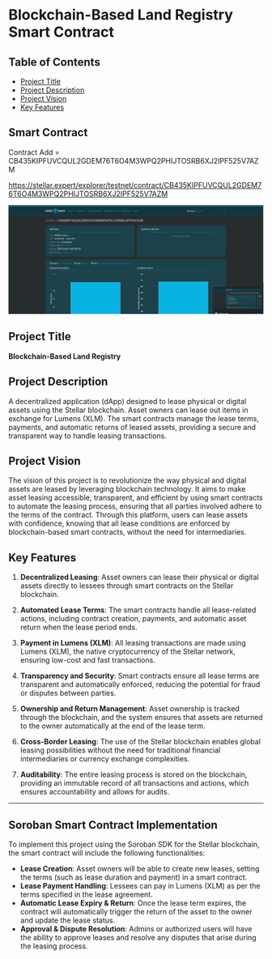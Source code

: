 # Blockchain-Based Land Registry Smart Contract

## Table of Contents
- [Project Title](#project-title)
- [Project Description](#project-description)
- [Project Vision](#project-vision)
- [Key Features](#key-features)

## Smart Contract
Contract Add = CB435KIPFUVCQUL2GDEM76T6O4M3WPQ2PHIJTOSRB6XJ2IPF525V7AZM

https://stellar.expert/explorer/testnet/contract/CB435KIPFUVCQUL2GDEM76T6O4M3WPQ2PHIJTOSRB6XJ2IPF525V7AZM

![alt text]({1EEF8B9A-6DAC-454F-A267-D46F2C378F3A}.png)


## Project Title
**Blockchain-Based Land Registry**

## Project Description
A decentralized application (dApp) designed to lease physical or digital assets using the Stellar blockchain. Asset owners can lease out items in exchange for Lumens (XLM). The smart contracts manage the lease terms, payments, and automatic returns of leased assets, providing a secure and transparent way to handle leasing transactions.

## Project Vision
The vision of this project is to revolutionize the way physical and digital assets are leased by leveraging blockchain technology. It aims to make asset leasing accessible, transparent, and efficient by using smart contracts to automate the leasing process, ensuring that all parties involved adhere to the terms of the contract. Through this platform, users can lease assets with confidence, knowing that all lease conditions are enforced by blockchain-based smart contracts, without the need for intermediaries.

## Key Features
1. **Decentralized Leasing**: Asset owners can lease their physical or digital assets directly to lessees through smart contracts on the Stellar blockchain.
  
2. **Automated Lease Terms**: The smart contracts handle all lease-related actions, including contract creation, payments, and automatic asset return when the lease period ends.
  
3. **Payment in Lumens (XLM)**: All leasing transactions are made using Lumens (XLM), the native cryptocurrency of the Stellar network, ensuring low-cost and fast transactions.
  
4. **Transparency and Security**: Smart contracts ensure all lease terms are transparent and automatically enforced, reducing the potential for fraud or disputes between parties.

5. **Ownership and Return Management**: Asset ownership is tracked through the blockchain, and the system ensures that assets are returned to the owner automatically at the end of the lease term.

6. **Cross-Border Leasing**: The use of the Stellar blockchain enables global leasing possibilities without the need for traditional financial intermediaries or currency exchange complexities.

7. **Auditability**: The entire leasing process is stored on the blockchain, providing an immutable record of all transactions and actions, which ensures accountability and allows for audits.

---

## Soroban Smart Contract Implementation

To implement this project using the Soroban SDK for the Stellar blockchain, the smart contract will include the following functionalities:
- **Lease Creation**: Asset owners will be able to create new leases, setting the terms (such as lease duration and payment) in a smart contract.
- **Lease Payment Handling**: Lessees can pay in Lumens (XLM) as per the terms specified in the lease agreement.
- **Automatic Lease Expiry & Return**: Once the lease term expires, the contract will automatically trigger the return of the asset to the owner and update the lease status.
- **Approval & Dispute Resolution**: Admins or authorized users will have the ability to approve leases and resolve any disputes that arise during the leasing process.

